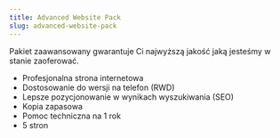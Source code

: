 ```yaml
---
title: Advanced Website Pack
slug: advanced-website-pack
---
```


Pakiet zaawansowany gwarantuje Ci najwyższą jakość jaką jesteśmy w stanie zaoferować.

- Profesjonalna strona internetowa
- Dostosowanie do wersji na telefon (RWD)
- Lepsze pozycjonowanie w wynikach wyszukiwania (SEO)
- Kopia zapasowa
- Pomoc techniczna na 1 rok
- 5 stron
